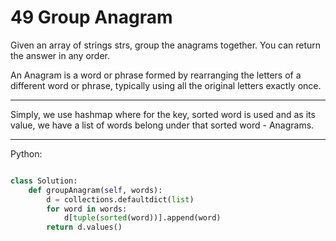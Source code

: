 # 49 Group Anagram

Given an array of strings strs, group the anagrams together. You can return the
answer in any order.

An Anagram is a word or phrase formed by rearranging the letters of a different
word or phrase, typically using all the original letters exactly once.

---

Simply, we use hashmap where for the key, sorted word is used and as its value,
we have a list of words belong under that sorted word - Anagrams.

---

Python:

```python

class Solution:
    def groupAnagram(self, words):
        d = collections.defaultdict(list)
        for word in words:
            d[tuple(sorted(word))].append(word)
        return d.values()
```

